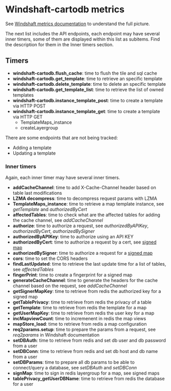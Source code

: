 Windshaft-cartodb metrics
=========================
See [Windshaft metrics documentation](https://github.com/CartoDB/Windshaft/blob/master/doc/metrics.md) to understand the full picture.

The next list includes the API endpoints, each endpoint may have several inner timers, some of them are displayed within this list as subitems. Find the description for them in the Inner timers section.
## Timers
- **windshaft-cartodb.flush_cache**: time to flush the tile and sql cache
- **windshaft-cartodb.get_template**: time to retrieve an specific template
- **windshaft-cartodb.delete_template**: time to delete an specific template
- **windshaft-cartodb.get_template_list**: time to retrieve the list of owned templates
- **windshaft-cartodb.instance_template_post**: time to create a template via HTTP POST
- **windshaft-cartodb.instance_template_get**: time to create a template via HTTP GET
    + TemplateMaps_instance
    + createLayergroup

There are some endpoints that are not being tracked:
- Adding a template
- Updating a template

### Inner timers
Again, each inner timer may have several inner timers.

- **addCacheChannel**: time to add X-Cache-Channel header based on table last modifications
- **LZMA decompress**: time to decompress request params with LZMA
- **TemplateMaps_instance**: time to retrieve a map template instance, see *getTemplate* and *authorizedByCert*
- **affectedTables**: time to check what are the affected tables for adding the cache channel, see *addCacheChannel*
- **authorize**: time to authorize a request, see *authorizedByAPIKey*, *authorizedByCert*, *authorizedBySigner*
- **authorizedByAPIKey**: time to authorize using an API KEY
- **authorizedByCert**: time to authorize a request by a cert, see [signed map](https://github.com/CartoDB/Windshaft-cartodb/wiki/Signed-maps)
- **authorizedBySigner**: time to authorize a request for a [signed map](https://github.com/CartoDB/Windshaft-cartodb/wiki/Signed-maps)
- **cors**: time to set the CORS headers
- **findLastUpdated**: time to retrieve the last update time for a list of tables, see *affectedTables*
- **fingerPrint**: time to create a fingerprint for a signed map
- **generateCacheChannel**: time to generate the headers for the cache channel based on the request, see *addCacheChannel*
- **getSignerMapKey**: time to retrieve from redis the authorized key for a signed map
- **getTablePrivacy**: time to retrieve from redis the privacy of a table
- **getTemplate**: time to retrieve from redis the template for a map
- **getUserMapKey**: time to retrieve from redis the user key for a map
- **incMapviewCount**: time to incremenent in redis the map views
- **mapStore_load**: time to retrieve from redis a map configuration
- **req2params.setup**: time to prepare the params from a request, see *req2params* in Windshaft documentation
- **setDBAuth**: time to retrieve from redis and set db user and db password from a user
- **setDBConn**: time to retrieve from redis and set db host and db name from a user
- **setDBParams**: time to prepare all db params to be able to connect/query a database, see *setDBAuth* and *setDBConn*
- **signMap**: time to sign in redis layergroup for a map, see signed maps
- **tablePrivacy_getUserDBName**: time to retrieve from redis the database for a user

